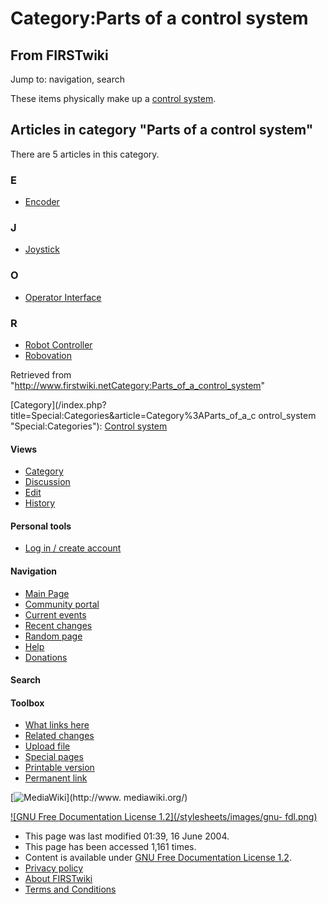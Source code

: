 # Category:Parts of a control system

## From FIRSTwiki

Jump to: navigation, search

These items physically make up a [control system](control-system).

## Articles in category "Parts of a control system"

There are 5 articles in this category.

### E

- [Encoder](encoder)

### J

- [Joystick](joystick)

### O

- [Operator Interface](operator-interface)

### R

- [Robot Controller](robot-controller)
- [Robovation](robovation)

Retrieved from "<http://www.firstwiki.netCategory:Parts_of_a_control_system>"

[Category](/index.php?title=Special:Categories&article=Category%3AParts_of_a_c
ontrol_system "Special:Categories"): [Control system](Category:Control_system "Category:Control system")

#### Views

- [Category](Category:Parts_of_a_control_system)
- [Discussion](/index.php?title=Category_talk:Parts_of_a_control_system&action=edit)
- [Edit](/index.php?title=Category:Parts_of_a_control_system&action=edit)
- [History](/index.php?title=Category:Parts_of_a_control_system&action=history)

#### Personal tools

- [Log in / create account](/index.php?title=Special:Userlogin&returnto=Category:Parts_of_a_control_system)

[](Main_Page "Main Page")

#### Navigation

- [Main Page](Main_Page)
- [Community portal](FIRSTwiki:Community_portal)
- [Current events](Current_events)
- [Recent changes](Special:Recentchanges)
- [Random page](Special:Random)
- [Help](FIRSTwiki:Help)
- [Donations](FIRSTwiki:Site_support)

#### Search

#### Toolbox

- [What links here](Special:Whatlinkshere/Category:Parts_of_a_control_system)
- [Related changes](Special:Recentchangeslinked/Category:Parts_of_a_control_system)
- [Upload file](Special:Upload)
- [Special pages](Special:Specialpages)
- [Printable version](/index.php?title=Category:Parts_of_a_control_system&printable=yes)
- [Permanent link](/index.php?title=Category:Parts_of_a_control_system&oldid=39499)

[![MediaWiki](/skins/common/images/poweredby_mediawiki_88x31.png)](http://www.
mediawiki.org/)

[![GNU Free Documentation License 1.2](/stylesheets/images/gnu-
fdl.png)](http://www.gnu.org/copyleft/fdl.html)

- This page was last modified 01:39, 16 June 2004.
- This page has been accessed 1,161 times.
- Content is available under [GNU Free Documentation License 1.2](http://www.gnu.org/copyleft/fdl.html "http://www.gnu.org/copyleft/fdl.html").
- [Privacy policy](FIRSTwiki:Privacy_policy "FIRSTwiki:Privacy policy")
- [About FIRSTwiki](FIRSTwiki:About "FIRSTwiki:About")
- [Terms and Conditions](FIRSTwiki:Terms_and_conditions "FIRSTwiki:Terms and conditions")
